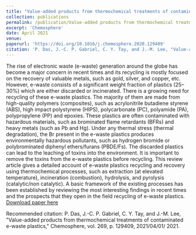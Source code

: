 ```yaml
---
title: "Value-added products from thermochemical treatments of contaminated e-waste plastics"
collection: publications
permalink: /publication/Value-added products from thermochemical treatments of contaminated e-waste plastics
excerpt: 'Chemosphere'
date: April 2021
venue: 
paperurl: 'https://doi.org/10.1016/j.chemosphere.2020.129409'
citation: 'P. Das, J.-C. P. Gabriel, C. Y. Tay, and J.-M. Lee, "Value-added products from thermochemical treatments of contaminated e-waste plastics," Chemosphere, vol. 269, p. 129409, 2021/04/01/ 2021.'
---
```

The rise of electronic waste (e-waste) generation around the globe has become a major concern in recent times and its recycling is mostly focused on the recovery of valuable metals, such as gold, silver, and copper, etc. However, e-waste consists of a significant weight fraction of plastics (25–30%) which are either discarded or incinerated. There is a growing need for recycling of these e-waste plastics. The majority of them are made from high-quality polymers (composites), such as acrylonitrile butadiene styrene (ABS), high impact polystyrene (HIPS), polycarbonate (PC), polyamide (PA), polypropylene (PP) and epoxies. These plastics are often contaminated with hazardous materials, such as brominated flame retardants (BFRs) and heavy metals (such as Pb and Hg). Under any thermal stress (thermal degradation), the Br present in the e-waste plastics produces environmentally hazardous pollutants, such as hydrogen bromide or polybrominated diphenyl ethers/furans (PBDE/Fs). The discarded plastics can lead to the leaching of toxins into the environment. It is important to remove the toxins from the e-waste plastics before recycling. This review article gives a detailed account of e-waste plastics recycling and recovery using thermochemical processes, such as extraction (at elevated temperature), incineration (combustion), hydrolysis, and pyrolysis (catalytic/non catalytic). A basic framework of the existing processes has been established by reviewing the most interesting findings in recent times and the prospects that they open in the field recycling of e-waste plastics.
[Download paper here](https://github.com/pd102022/pallabdas.github.io/blob/master/files/Paper5.pdf)

Recommended citation: P. Das, J.-C. P. Gabriel, C. Y. Tay, and J.-M. Lee, "Value-added products from thermochemical treatments of contaminated e-waste plastics," Chemosphere, vol. 269, p. 129409, 2021/04/01/ 2021.

